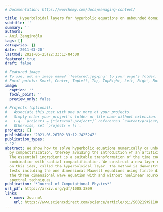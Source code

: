 ```yaml
---
# Documentation: https://wowchemy.com/docs/managing-content/

title: Hyperboloidal layers for hyperbolic equations on unbounded domains
subtitle: ''
summary: ''
authors:
- Anıl Zenginoğlu
tags: []
categories: []
date: '2011-03-20'
lastmod: 2021-05-25T22:33:12-04:00
featured: true
draft: false

# Featured image
# To use, add an image named `featured.jpg/png` to your page's folder.
# Focal points: Smart, Center, TopLeft, Top, TopRight, Left, Right, BottomLeft, Bottom, BottomRight.
image:
  caption: ''
  focal_point: ''
  preview_only: false

# Projects (optional).
#   Associate this post with one or more of your projects.
#   Simply enter your project's folder or file name without extension.
#   E.g. `projects = ["internal-project"]` references `content/project/deep-learning/index.md`.
#   Otherwise, set `projects = []`.
projects: []
publishDate: '2021-05-26T02:33:12.242524Z'
publication_types:
- '2'
abstract: We show how to solve hyperbolic equations numerically on unbounded domains
  by compactification, thereby avoiding the introduction of an artificial outer boundary.
  The essential ingredient is a suitable transformation of the time coordinate in
  combination with spatial compactification. We construct a new layer method based
  on this idea, called the hyperboloidal layer. The method is demonstrated on numerical
  tests including the one dimensional Maxwell equations using finite differences and
  the three dimensional wave equation with and without nonlinear source terms using
  spectral techniques.
publication: '*Journal of Computational Physics*'
url_pdf: https://arxiv.org/pdf/1008.3809
links:
  - name: Journal
    url: https://www.sciencedirect.com/science/article/pii/S0021999110006807
---
```

